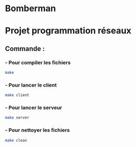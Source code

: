 # Bomberman

# Projet programmation réseaux

## Commande :
### - Pour compiler les fichiers
```bash
make
```
### - Pour lancer le client
```bash
make client
```
### - Pour lancer le serveur
```bash
make server
```
### - Pour nettoyer les fichiers
```bash
make clean
```
